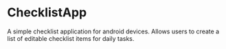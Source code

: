 # ChecklistApp
A simple checklist application for android devices. Allows users to create a list of editable checklist items for daily tasks. 
